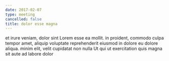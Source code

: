 ```yaml
---
date: 2017-02-07
type: meeting
cancelled: false
title: dolor esse magna
---
```

et irure veniam, dolor sint Lorem esse ea mollit. in proident, commodo culpa tempor amet, aliquip voluptate reprehenderit eiusmod in dolore eu dolore aliqua. minim elit, velit cupidatat non nulla Ut qui ut exercitation quis magna sit aute ad labore dolor